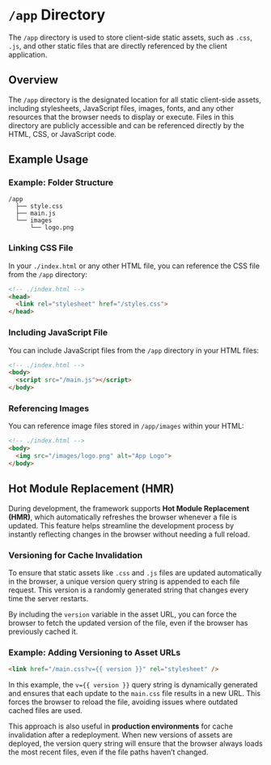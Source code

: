 # `/app` Directory <Badge type="warning" text="client" />

The `/app` directory is used to store client-side static assets, such as `.css`, `.js`, and other static files that are directly referenced by the client application.

## Overview

The `/app` directory is the designated location for all static client-side assets, including stylesheets, JavaScript files, images, fonts, and any other resources that the browser needs to display or execute. Files in this directory are publicly accessible and can be referenced directly by the HTML, CSS, or JavaScript code.

## Example Usage

### Example: Folder Structure

```
/app
  ├── style.css
  ├── main.js
  └── images
      └── logo.png
```

### Linking CSS File

In your `./index.html` or any other HTML file, you can reference the CSS file from the `/app` directory:

```html
<!-- ./index.html -->
<head>
  <link rel="stylesheet" href="/styles.css">
</head>
```

### Including JavaScript File

You can include JavaScript files from the `/app` directory in your HTML files:

```html
<!-- ./index.html -->
<body>
  <script src="/main.js"></script>
</body>
```

### Referencing Images

You can reference image files stored in `/app/images` within your HTML:

```html
<!-- ./index.html -->
<body>
  <img src="/images/logo.png" alt="App Logo">
</body>
```


## Hot Module Replacement (HMR)

During development, the framework supports **Hot Module Replacement (HMR)**, which automatically refreshes the browser whenever a file is updated. This feature helps streamline the development process by instantly reflecting changes in the browser without needing a full reload.

### Versioning for Cache Invalidation

To ensure that static assets like `.css` and `.js` files are updated automatically in the browser, a unique version query string is appended to each file request. This version is a randomly generated string that changes every time the server restarts.

By including the `version` variable in the asset URL, you can force the browser to fetch the updated version of the file, even if the browser has previously cached it.

### Example: Adding Versioning to Asset URLs

```html
<link href="/main.css?v={{ version }}" rel="stylesheet" />
```

In this example, the `v={{ version }}` query string is dynamically generated and ensures that each update to the `main.css` file results in a new URL. This forces the browser to reload the file, avoiding issues where outdated cached files are used.

This approach is also useful in **production environments** for cache invalidation after a redeployment. When new versions of assets are deployed, the version query string will ensure that the browser always loads the most recent files, even if the file paths haven’t changed.
